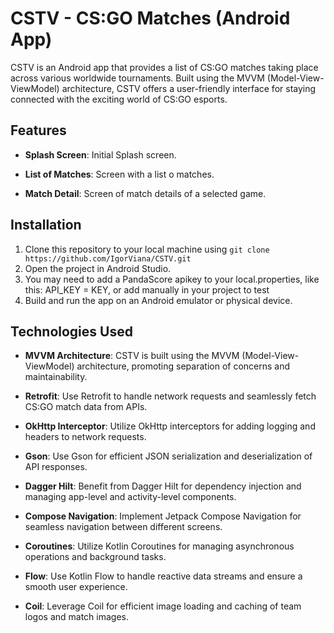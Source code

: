 # CSTV - CS:GO Matches (Android App)

CSTV is an Android app that provides a list of CS:GO matches taking place across various worldwide tournaments. Built using the MVVM (Model-View-ViewModel) architecture, CSTV offers a user-friendly interface for staying connected with the exciting world of CS:GO esports.

## Features

- **Splash Screen**: Initial Splash screen.

- **List of Matches**: Screen with a list o matches.

- **Match Detail**: Screen of match details of a selected game.
  
## Installation

1. Clone this repository to your local machine using `git clone https://github.com/IgorViana/CSTV.git`
2. Open the project in Android Studio.
3. You may need to add a PandaScore apikey to your local.properties, like this: API_KEY = KEY, or add manually in your project to test
4. Build and run the app on an Android emulator or physical device.

## Technologies Used

- **MVVM Architecture**: CSTV is built using the MVVM (Model-View-ViewModel) architecture, promoting separation of concerns and maintainability.

- **Retrofit**: Use Retrofit to handle network requests and seamlessly fetch CS:GO match data from APIs.

- **OkHttp Interceptor**: Utilize OkHttp interceptors for adding logging and headers to network requests.

- **Gson**: Use Gson for efficient JSON serialization and deserialization of API responses.

- **Dagger Hilt**: Benefit from Dagger Hilt for dependency injection and managing app-level and activity-level components.

- **Compose Navigation**: Implement Jetpack Compose Navigation for seamless navigation between different screens.

- **Coroutines**: Utilize Kotlin Coroutines for managing asynchronous operations and background tasks.

- **Flow**: Use Kotlin Flow to handle reactive data streams and ensure a smooth user experience.

- **Coil**: Leverage Coil for efficient image loading and caching of team logos and match images.
